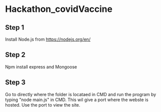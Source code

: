 # Hackathon_covidVaccine
## Step 1 
Install Node.js from https://nodejs.org/en/
## Step 2
Npm install express and Mongoose
## Step 3
Go to directly where the folder is locataed in CMD and run the program by typing "node main.js" in CMD.
This wil give a port where the webste is hosted. Use the port to view the site.
